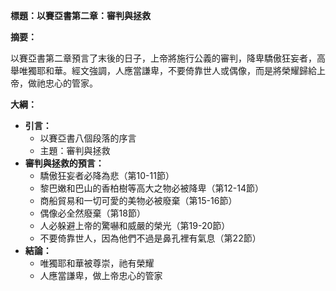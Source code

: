 **標題：以賽亞書第二章：審判與拯救**

**摘要：**

以賽亞書第二章預言了末後的日子，上帝將施行公義的審判，降卑驕傲狂妄者，高舉唯獨耶和華。經文強調，人應當謙卑，不要倚靠世人或偶像，而是將榮耀歸給上帝，做祂忠心的管家。

**大綱：**

* **引言：**
    * 以賽亞書八個段落的序言
    * 主題：審判與拯救
* **審判與拯救的預言：**
    * 驕傲狂妄者必降為悲（第10-11節）
    * 黎巴嫩和巴山的香柏樹等高大之物必被降卑（第12-14節）
    * 商船貿易和一切可愛的美物必被廢棄（第15-16節）
    * 偶像必全然廢棄（第18節）
    * 人必躲避上帝的驚嚇和威嚴的榮光（第19-20節）
    * 不要倚靠世人，因為他們不過是鼻孔裡有氣息（第22節）
* **結論：**
    * 唯獨耶和華被尊崇，祂有榮耀
    * 人應當謙卑，做上帝忠心的管家